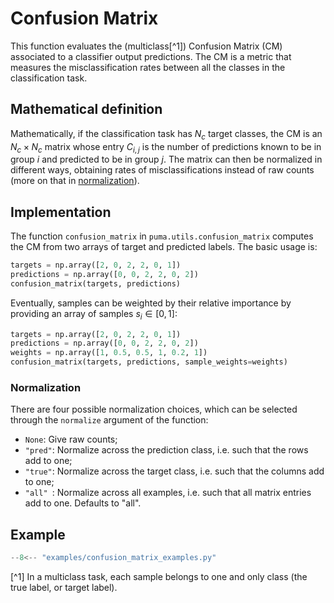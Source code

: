 # Confusion Matrix

This function evaluates the (multiclass[^1]) Confusion Matrix (CM) associated to a classifier output predictions. The CM is a metric that measures the misclassification rates between all the classes in the classification task.

## Mathematical definition

Mathematically, if the classification task has $N_c$ target classes, the CM is an $N_c \times N_c$ matrix whose entry $C_{i,j}$ is the number of predictions known to be in group $i$ and predicted to be in group $j$. 
The matrix can then be normalized in different ways, obtaining rates of misclassifications instead of raw counts (more on that in [normalization](#normalization)).


## Implementation

The function `confusion_matrix` in `puma.utils.confusion_matrix` computes the CM from two arrays of target and predicted labels. The basic usage is:
```python
targets = np.array([2, 0, 2, 2, 0, 1])
predictions = np.array([0, 0, 2, 2, 0, 2])
confusion_matrix(targets, predictions)
```

Eventually, samples can be weighted by their relative importance by providing an array of samples $s_i \in [0,1]$:
```python
targets = np.array([2, 0, 2, 2, 0, 1])
predictions = np.array([0, 0, 2, 2, 0, 2])
weights = np.array([1, 0.5, 0.5, 1, 0.2, 1])
confusion_matrix(targets, predictions, sample_weights=weights)
```


### Normalization

There are four possible normalization choices, which can be selected through the `normalize` argument of the function:
- `None`: Give raw counts;
- `"pred"`: Normalize across the prediction class, i.e. such that the rows add to one;
- `"true"`: Normalize across the target class, i.e. such that the columns add to one;
- `"all" `: Normalize across all examples, i.e. such that all matrix entries add to one. Defaults to "all".

## Example


```py
--8<-- "examples/confusion_matrix_examples.py"
```


[^1] In a multiclass task, each sample belongs to one and only class (the true label, or target label).